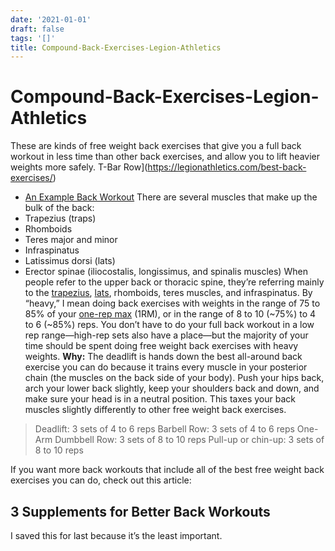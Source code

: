 ```yaml
---
date: '2021-01-01'
draft: false
tags: '[]'
title: Compound-Back-Exercises-Legion-Athletics
---
```


# Compound-Back-Exercises-Legion-Athletics

These are kinds of free weight back exercises that give you a full back workout in less time than other back exercises, and allow you to lift heavier weights more safely.
T-Bar Row](https://legionathletics.com/best-back-exercises/)
- [An Example Back Workout](https://legionathletics.com/best-back-exercises/)
There are several muscles that make up the bulk of the back:
- Trapezius (traps)
- Rhomboids
- Teres major and minor
- Infraspinatus
- Latissimus dorsi (lats)
- Erector spinae (iliocostalis, longissimus, and spinalis muscles)
When people refer to the upper back or thoracic spine, they’re referring mainly to the [trapezius](https://legionathletics.com/trap-exercises/), [lats](https://legionathletics.com/lat-exercises/), rhomboids, teres muscles, and infraspinatus.
By “heavy,” I mean doing back exercises with weights in the range of 75 to 85% of your [one-rep max](https://legionathletics.com/tools/1rm-calculator/) (1RM), or in the range of 8 to 10 (~75%) to 4 to 6 (~85%) reps.
You don’t have to do your full back workout in a low rep range—high-rep sets also have a place—but the majority of your time should be spent doing free weight back exercises with heavy weights.
**Why:** The deadlift is hands down the best all-around back exercise you can do because it trains every muscle in your posterior chain (the muscles on the back side of your body).
Push your hips back, arch your lower back slightly, keep your shoulders back and down, and make sure your head is in a neutral position.
This taxes your back muscles slightly differently to other free weight back exercises.
> Deadlift: 3 sets of 4 to 6 reps Barbell Row: 3 sets of 4 to 6 reps One-Arm Dumbbell Row: 3 sets of 8 to 10 reps Pull-up or chin-up: 3 sets of 8 to 10 reps
>
If you want more back workouts that include all of the best free weight back exercises you can do, check out this article:
## **3 Supplements for Better Back Workouts**
I saved this for last because it’s the least important.
